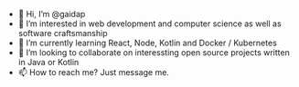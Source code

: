 - 👋 Hi, I’m @gaidap
- 👀 I’m interested in web development and computer science as well as software craftsmanship
- 🌱 I’m currently learning React, Node, Kotlin and Docker / Kubernetes
- 💞️ I’m looking to collaborate on interessting open source projects written in Java or Kotlin
- 📫 How to reach me? Just message me.

<!---
gaidap/gaidap is a ✨ special ✨ repository because its `README.md` (this file) appears on your GitHub profile.
You can click the Preview link to take a look at your changes.
--->
